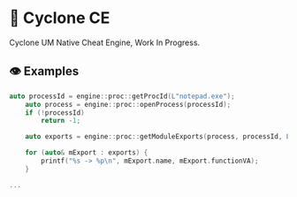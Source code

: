 
# 🏓 Cyclone CE

Cyclone UM Native Cheat Engine, Work In Progress.

## 👁 Examples

```cpp
auto processId = engine::proc::getProcId(L"notepad.exe");
	auto process = engine::proc::openProcess(processId);
	if (!processId)
		return -1;

	auto exports = engine::proc::getModuleExports(process, processId, L"ntdll.dll");

	for (auto& mExport : exports) {
		printf("%s -> %p\n", mExport.name, mExport.functionVA);
	}

...
```
